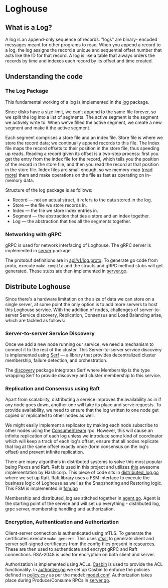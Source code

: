 # Loghouse

## What is a Log?

A log is an append-only sequence of records. "logs” are binary-
encoded messages meant for other programs to read.
When you append a record to a log, the log assigns the record a unique and
sequential offset number that acts like the ID for that record. A log is like a
table that always orders the records by time and indexes each record by its
offset and time created.

## Understanding the code

### The Log Package

This fundamental working of a log is implemented in the [log](internal/log) package.

Since disks have a size limit, we can’t append to the same file forever, so we
split the log into a list of segments. The active segment is the segment
we actively write to. When we’ve filled the active segment, we create a new
segment and make it the active segment.

Each segment comprises a store file and an index file. Store file is where we store
the record data; we continually append records to this file. The Index file maps the
record offsets to their position in the store file, thus speeding up reads.
Reading a record given its offset is a two-step process: first you get the entry from
the index file for the record, which tells you the position of the record in the store
file, and then you read the record at that position in the store file.
Index files are small enough, so we
memory-map ([read more](https://mecha-mind.medium.com/understanding-when-and-how-to-use-memory-mapped-files-b94707df30e9))
them and make
operations on the file as fast as operating on in-memory data.

Structure of the log package is as follows:

* Record — not an actual struct, it refers to the data stored in the log.
* Store — the file we store records in.
* Index — the file we store index entries in.
* Segment — the abstraction that ties a store and an index together.
* Log — the abstraction that ties all the segments together.

### Networking with gRPC

gRPC is used for network interfacing of Loghouse. The gRPC server is implemented in
[server](internal/server) package.

The protobuf definitions are in [api/v1/log.proto](api/v1/log.proto). To generate go
code from proto, execute ``make compile`` and the structs and gRPC method stubs will
get generated. These stubs are then implemented in [server.go](internal/server/server.go).

## Distribute Loghouse

Since there's a hardware limitation on the size of data we can store on a single
server, at some point the only option is to add more servers to host this Loghouse
service. With the addition of nodes, challenges of server-to-server Service discovery,
Replication, Consensus and Load Balancing arise, which are tackled as follows:

### Server-to-server Service Discovery

Once we add a new node running our service, we need a mechanism to connect it to the
rest of the cluster. This Server-to-server service discovery is implemented using
[Serf](https://www.serf.io/) — a library that provides decentralized cluster membership,
failure detection, and orchestration.

The [discovery](internal/discovery) package integrates Serf where Membership is the
type wrapping Serf to provide discovery and cluster membership to this service.

### Replication and Consensus using Raft

Apart from scalability, distributing a service improves the availability as in if
any node goes down, another one will take its place and serve requests. To provide
availability, we need to ensure that the log written to one node get copied or replicated
to other nodes as well.

We might easily implement a replicator by making each node subscribe to other nodes using
the [ConsumeStream](internal/server/server.go#L120) rpc. However, this will
cause an infinite replication of each log unless we introduce some kind of coordinator
which will keep a track of each log's offset, ensure that all nodes replicate that log
at the same offset exactly once (form consensus on the log's offset) and prevent infinite
replication.

There are many algorithms in distributed systems to solve this most popular being
Paxos and Raft. Raft is used in this project and utilizes [this](https://github.com/hashicorp/raft)
awesome implementation by Hashicorp. This piece of code sits in [distributed_log.go](internal/log/distributed_log.go)
where we set up Raft. Raft library uses a FSM interface to execute the business logic of
Loghouse as well as the Snapshotting and Restoring logic. This FSM is implemented in
[fsm.go](internal/log/fsm.go)

Membership and distributed_log are stitched together in [agent.go](internal/agent/agent.go). 
Agent is the starting point of the service and will set up everything - distributed log, 
grpc server, membership handling and authorization.

### Encryption, Authentication and Authorization

Client-server connection is authenticated using mTLS. To generate the certificates execute
``make gencert``. This uses [cfssl](https://github.com/cloudflare/cfssl) to generate
client and server self-signed certificates from the config files present in [resources](resources).
These are then used to authenticate and encrypt gRPC and Raft connections. RSA-2048 is used
for encryption on both client and server.

Authorization is implemented using ACLs. [Casbin](https://github.com/casbin/casbin) is used to
provide the ACL functionality. In [authorizer.go](internal/auth/authorizer.go) we set up Casbin
to enforce the policies defined in [policy.csv](resources/policy.csv) as per the model: [model.conf](resources/model.conf).
Authorization takes place during Produce/Consume RPCs in [server.go](internal/server/server.go).